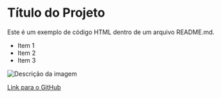   <h1>Título do Projeto</h1>

  <p>Este é um exemplo de código HTML dentro de um arquivo README.md.</p>

  <ul>
    <li>Item 1</li>
    <li>Item 2</li>
    <li>Item 3</li>
  </ul>

  <img src="caminho/para/imagem.jpg" alt="Descrição da imagem">

  <a href="https://github.com">Link para o GitHub</a>

